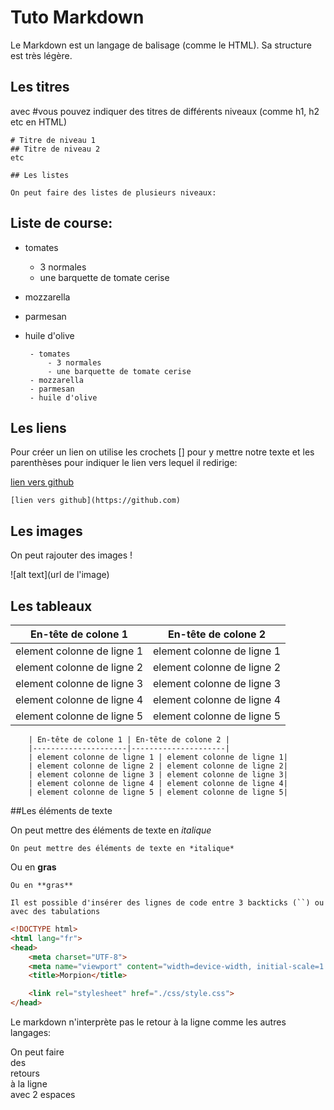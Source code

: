 # Tuto Markdown

Le Markdown est un langage de balisage (comme le HTML). Sa structure est très légère.

## Les titres

avec #vous pouvez indiquer des titres de différents niveaux (comme h1, h2 etc en HTML)

    # Titre de niveau 1
    ## Titre de niveau 2
    etc

    ## Les listes

    On peut faire des listes de plusieurs niveaux:

 ##   Liste de course:

 - tomates
    - 3 normales
    - une barquette de tomate cerise
- mozzarella
- parmesan
 - huile d'olive

        - tomates
            - 3 normales
            - une barquette de tomate cerise
        - mozzarella
        - parmesan
        - huile d'olive

 ## Les liens

 Pour créer un lien on utilise les crochets [] pour y mettre notre texte et les parenthèses pour indiquer le lien vers lequel il redirige:

 [lien vers github](https://github.com)

    [lien vers github](https://github.com)

 ## Les images

 On peut rajouter des images !

 ![alt text](url de l'image)

 ## Les tableaux

| En-tête de colone 1 | En-tête de colone 2 |
|---------------------|---------------------|
| element colonne de ligne 1 | element colonne de ligne 1|
| element colonne de ligne 2 | element colonne de ligne 2|
| element colonne de ligne 3 | element colonne de ligne 3|
| element colonne de ligne 4 | element colonne de ligne 4|
| element colonne de ligne 5 | element colonne de ligne 5|

        | En-tête de colone 1 | En-tête de colone 2 |
        |---------------------|---------------------|
        | element colonne de ligne 1 | element colonne de ligne 1|
        | element colonne de ligne 2 | element colonne de ligne 2|
        | element colonne de ligne 3 | element colonne de ligne 3|
        | element colonne de ligne 4 | element colonne de ligne 4|
        | element colonne de ligne 5 | element colonne de ligne 5|

##Les éléments de texte

On peut mettre des éléments de texte en *italique*

    On peut mettre des éléments de texte en *italique*

Ou en **gras**

    Ou en **gras**

    Il est possible d'insérer des lignes de code entre 3 backticks (``) ou avec des tabulations

```html
<!DOCTYPE html>
<html lang="fr">
<head>
    <meta charset="UTF-8">
    <meta name="viewport" content="width=device-width, initial-scale=1.0">
    <title>Morpion</title>

    <link rel="stylesheet" href="./css/style.css">
</head>
```

Le markdown n'interprète pas le retour à la ligne comme les autres langages:

On peut faire  
des  
retours  
à la ligne  
avec 2 espaces